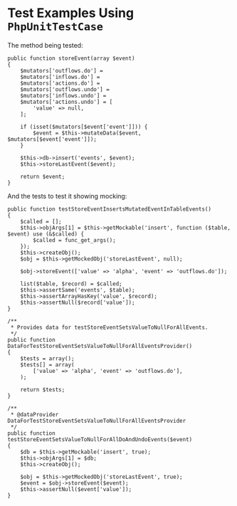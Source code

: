 # Test Examples Using `PhpUnitTestCase`

The method being tested:

    public function storeEvent(array $event)
    {
        $mutators['outflows.do'] =
        $mutators['inflows.do'] =
        $mutators['actions.do'] =
        $mutators['outflows.undo'] =
        $mutators['inflows.undo'] =
        $mutators['actions.undo'] = [
            'value' => null,
        ];

        if (isset($mutators[$event['event']])) {
            $event = $this->mutateData($event, $mutators[$event['event']]);
        }

        $this->db->insert('events', $event);
        $this->storeLastEvent($event);

        return $event;
    }

And the tests to test it showing mocking:

    public function testStoreEventInsertsMutatedEventInTableEvents()
    {
        $called = [];
        $this->objArgs[1] = $this->getMockable('insert', function ($table, $event) use (&$called) {
            $called = func_get_args();
        });
        $this->createObj();
        $obj = $this->getMockedObj('storeLastEvent', null);

        $obj->storeEvent(['value' => 'alpha', 'event' => 'outflows.do']);

        list($table, $record) = $called;
        $this->assertSame('events', $table);
        $this->assertArrayHasKey('value', $record);
        $this->assertNull($record['value']);
    }

    /**
     * Provides data for testStoreEventSetsValueToNullForAllEvents.
     */
    public function DataForTestStoreEventSetsValueToNullForAllEventsProvider()
    {
        $tests = array();
        $tests[] = array(
            ['value' => 'alpha', 'event' => 'outflows.do'],
        );

        return $tests;
    }

    /**
     * @dataProvider DataForTestStoreEventSetsValueToNullForAllEventsProvider
     */
    public function testStoreEventSetsValueToNullForAllDoAndUndoEvents($event)
    {
        $db = $this->getMockable('insert', true);
        $this->objArgs[1] = $db;
        $this->createObj();

        $obj = $this->getMockedObj('storeLastEvent', true);
        $event = $obj->storeEvent($event);
        $this->assertNull($event['value']);
    }
